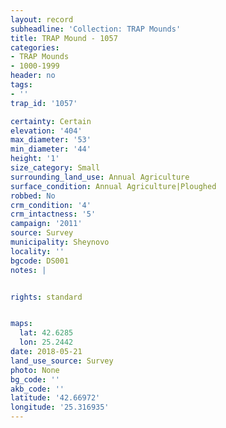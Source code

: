 ```yaml
---
layout: record
subheadline: 'Collection: TRAP Mounds'
title: TRAP Mound - 1057
categories:
- TRAP Mounds
- 1000-1999
header: no
tags:
- ''
trap_id: '1057'

certainty: Certain
elevation: '404'
max_diameter: '53'
min_diameter: '44'
height: '1'
size_category: Small
surrounding_land_use: Annual Agriculture
surface_condition: Annual Agriculture|Ploughed
robbed: No
crm_condition: '4'
crm_intactness: '5'
campaign: '2011'
source: Survey
municipality: Sheynovo
locality: ''
bgcode: DS001
notes: |


rights: standard


maps:
  lat: 42.6285
  lon: 25.2442
date: 2018-05-21
land_use_source: Survey
photo: None
bg_code: ''
akb_code: ''
latitude: '42.66972'
longitude: '25.316935'
---
```

